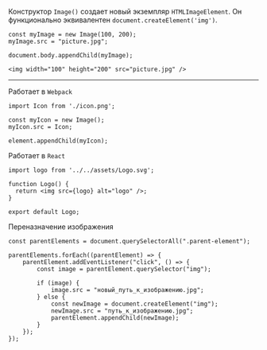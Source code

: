Конструктор `Image()` создает новый экземпляр `HTMLImageElement`. Он функционально эквивалентен `document.createElement('img')`.

```
const myImage = new Image(100, 200);
myImage.src = "picture.jpg";

document.body.appendChild(myImage);
```
```
<img width="100" height="200" src="picture.jpg" />
```
---

Работает в `Webpack`
```
import Icon from './icon.png';

const myIcon = new Image();
myIcon.src = Icon;

element.appendChild(myIcon);
```

Работает в `React`
```
import logo from '../../assets/Logo.svg';

function Logo() {
  return <img src={logo} alt="logo" />;
}

export default Logo;
```

Переназначение изображения 
```
const parentElements = document.querySelectorAll(".parent-element");

parentElements.forEach((parentElement) => {
	parentElement.addEventListener("click", () => {
		const image = parentElement.querySelector("img");
		
		if (image) {
			image.src = "новый_путь_к_изображению.jpg";
		} else {
			const newImage = document.createElement("img");
			newImage.src = "путь_к_изображению.jpg";
			parentElement.appendChild(newImage);
		}
	});
});
```